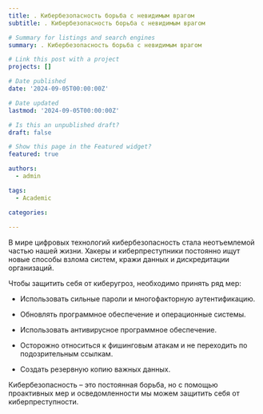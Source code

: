 ```yaml
---
title: . Кибербезопасность борьба с невидимым врагом
subtitle: . Кибербезопасность борьба с невидимым врагом

# Summary for listings and search engines
summary: . Кибербезопасность борьба с невидимым врагом

# Link this post with a project
projects: []

# Date published
date: '2024-09-05T00:00:00Z'

# Date updated
lastmod: '2024-09-05T00:00:00Z'

# Is this an unpublished draft?
draft: false

# Show this page in the Featured widget?
featured: true

authors:
  - admin

tags:
  - Academic

categories:
  
---
```


В мире цифровых технологий кибербезопасность стала неотъемлемой частью нашей
жизни. Хакеры и киберпреступники постоянно ищут новые способы взлома систем,
кражи данных и дискредитации организаций.

Чтобы защитить себя от киберугроз, необходимо принять ряд мер:

* Использовать сильные пароли и многофакторную аутентификацию.

* Обновлять программное обеспечение и операционные системы.

* Использовать антивирусное программное обеспечение.

* Осторожно относиться к фишинговым атакам и не переходить по подозрительным ссылкам.

* Создать резервную копию важных данных.

Кибербезопасность – это постоянная борьба, но с помощью проактивных мер и осведомленности мы можем защитить себя от киберпреступности.

